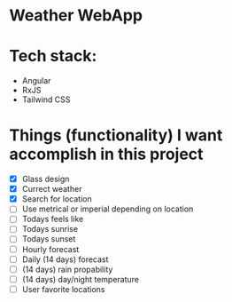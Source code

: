 # Weather WebApp

# Tech stack:

-   Angular
-   RxJS
-   Tailwind CSS

# Things (functionality) I want accomplish in this project

-   [x] Glass design
-   [x] Currect weather
-   [x] Search for location
-   [ ] Use metrical or imperial depending on location
-   [ ] Todays feels like
-   [ ] Todays sunrise
-   [ ] Todays sunset
-   [ ] Hourly forecast
-   [ ] Daily (14 days) forecast
-   [ ] (14 days) rain propability
-   [ ] (14 days) day/night temperature
-   [ ] User favorite locations
